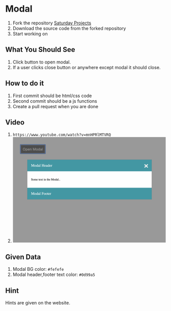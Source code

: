 # Modal

1. Fork the repository [Saturday Projects](https://github.com/seytechschool/saturday-projects)
2. Download the source code from the forked repository
3. Start working on


## What You Should See

1. Click button to open modal.
2. If a user clicks close button or anywhere except modal it should close.


## How to do it

1. First commit should be html/css code
2. Second commit should be a js functions
5. Create a pull request when you are done

## Video 

1. `https://www.youtube.com/watch?v=mnHPRlMTVRQ`
2. [![modal](./images/modal.png)](https://www.youtube.com/watch?v=mnHPRlMTVRQ)



## Given Data

1. Modal BG color: `#fefefe`
2. Modal header,footer text color: `#0d99a5`


## Hint

Hints are given on the website.